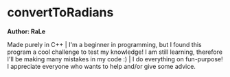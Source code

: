 # convertToRadians
**Author: RaLe**

Made purely in C++ | I'm a beginner in programming, but I found this program a cool challenge to test my knowledge! I am still learning, therefore I'll be making many mistakes in my code :) | I do everything on fun-purpose! I appreciate everyone who wants to help and/or give some advice.
